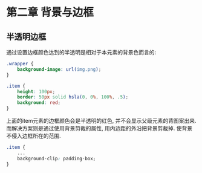 # 第二章 背景与边框

## 半透明边框

通过设置边框颜色达到的半透明是相对于本元素的背景色而言的:

```css
.wrapper {
    background-image: url(img.png);
}

.item {
    height: 100px;
    border: 50px solid hsla(0, 0%, 100%, .5);
    background: red;
}
```

上面的item元素的边框颜色会是半透明的红色, 并不会显示父级元素的背图案出来. 而解决方案则是通过使用背景剪裁的属性, 用内边距的外沿把背景剪裁掉. 使背景不侵入边框所在的范围. 

```css
.item {
    ...
    background-clip: padding-box;
}
```

